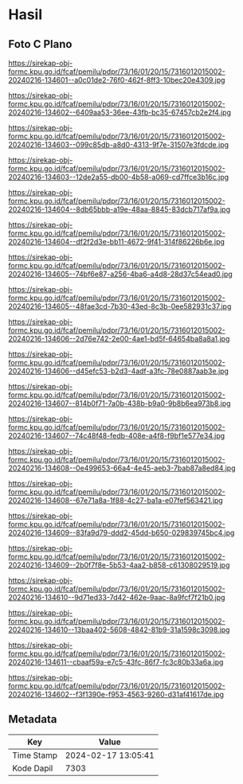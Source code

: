 # Hasil

## Foto C Plano

https://sirekap-obj-formc.kpu.go.id/fcaf/pemilu/pdpr/73/16/01/20/15/7316012015002-20240216-134601--a0c01de2-76f0-462f-8ff3-10bec20e4309.jpg

https://sirekap-obj-formc.kpu.go.id/fcaf/pemilu/pdpr/73/16/01/20/15/7316012015002-20240216-134602--6409aa53-36ee-43fb-bc35-67457cb2e2f4.jpg

https://sirekap-obj-formc.kpu.go.id/fcaf/pemilu/pdpr/73/16/01/20/15/7316012015002-20240216-134603--099c85db-a8d0-4313-9f7e-31507e3fdcde.jpg

https://sirekap-obj-formc.kpu.go.id/fcaf/pemilu/pdpr/73/16/01/20/15/7316012015002-20240216-134603--12de2a55-db00-4b58-a069-cd7ffce3b16c.jpg

https://sirekap-obj-formc.kpu.go.id/fcaf/pemilu/pdpr/73/16/01/20/15/7316012015002-20240216-134604--8db65bbb-a19e-48aa-8845-83dcb717af9a.jpg

https://sirekap-obj-formc.kpu.go.id/fcaf/pemilu/pdpr/73/16/01/20/15/7316012015002-20240216-134604--df2f2d3e-bb11-4672-9f41-314f86226b6e.jpg

https://sirekap-obj-formc.kpu.go.id/fcaf/pemilu/pdpr/73/16/01/20/15/7316012015002-20240216-134605--74bf6e87-a256-4ba6-a4d8-28d37c54ead0.jpg

https://sirekap-obj-formc.kpu.go.id/fcaf/pemilu/pdpr/73/16/01/20/15/7316012015002-20240216-134605--48fae3cd-7b30-43ed-8c3b-0ee582931c37.jpg

https://sirekap-obj-formc.kpu.go.id/fcaf/pemilu/pdpr/73/16/01/20/15/7316012015002-20240216-134606--2d76e742-2e00-4ae1-bd5f-64654ba8a8a1.jpg

https://sirekap-obj-formc.kpu.go.id/fcaf/pemilu/pdpr/73/16/01/20/15/7316012015002-20240216-134606--d45efc53-b2d3-4adf-a3fc-78e0887aab3e.jpg

https://sirekap-obj-formc.kpu.go.id/fcaf/pemilu/pdpr/73/16/01/20/15/7316012015002-20240216-134607--814b0f71-7a0b-438b-b9a0-9b8b6ea973b8.jpg

https://sirekap-obj-formc.kpu.go.id/fcaf/pemilu/pdpr/73/16/01/20/15/7316012015002-20240216-134607--74c48f48-fedb-408e-a4f8-f9bf1e577e34.jpg

https://sirekap-obj-formc.kpu.go.id/fcaf/pemilu/pdpr/73/16/01/20/15/7316012015002-20240216-134608--0e499653-66a4-4e45-aeb3-7bab87a8ed84.jpg

https://sirekap-obj-formc.kpu.go.id/fcaf/pemilu/pdpr/73/16/01/20/15/7316012015002-20240216-134608--67e71a8a-1f88-4c27-ba1a-e07fef563421.jpg

https://sirekap-obj-formc.kpu.go.id/fcaf/pemilu/pdpr/73/16/01/20/15/7316012015002-20240216-134609--83fa9d79-ddd2-45dd-b650-029839745bc4.jpg

https://sirekap-obj-formc.kpu.go.id/fcaf/pemilu/pdpr/73/16/01/20/15/7316012015002-20240216-134609--2b0f7f8e-5b53-4aa2-b858-c61308029519.jpg

https://sirekap-obj-formc.kpu.go.id/fcaf/pemilu/pdpr/73/16/01/20/15/7316012015002-20240216-134610--9d71ed33-7d42-462e-9aac-8a9fcf7f21b0.jpg

https://sirekap-obj-formc.kpu.go.id/fcaf/pemilu/pdpr/73/16/01/20/15/7316012015002-20240216-134610--13baa402-5608-4842-81b9-31a1598c3098.jpg

https://sirekap-obj-formc.kpu.go.id/fcaf/pemilu/pdpr/73/16/01/20/15/7316012015002-20240216-134611--cbaaf59a-e7c5-43fc-86f7-fc3c80b33a6a.jpg

https://sirekap-obj-formc.kpu.go.id/fcaf/pemilu/pdpr/73/16/01/20/15/7316012015002-20240216-134602--f3f1390e-f953-4563-9260-d31af41617de.jpg


## Metadata

| Key        | Value               |
| ---------- | ------------------- |
| Time Stamp | 2024-02-17 13:05:41 |
| Kode Dapil | 7303                |



